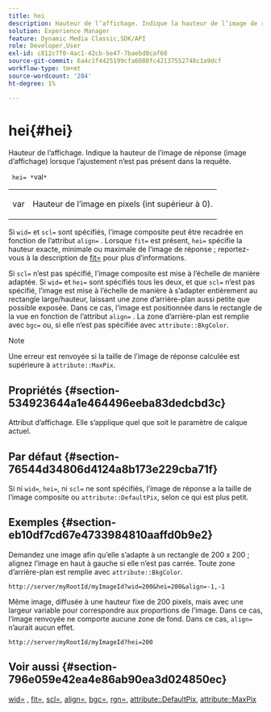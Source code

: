 ```yaml
---
title: hei
description: Hauteur de l’affichage. Indique la hauteur de l’image de réponse (image d’affichage) lorsque l’ajustement n’est pas présent dans la requête.
solution: Experience Manager
feature: Dynamic Media Classic,SDK/API
role: Developer,User
exl-id: c812c7f0-4ac1-42cb-be47-7baebd8caf60
source-git-commit: 6a4c1f4425199cfa6088fc42137552748c1a9dcf
workflow-type: tm+mt
source-wordcount: '284'
ht-degree: 1%

---
```


# hei{#hei}

Hauteur de l’affichage. Indique la hauteur de l’image de réponse (image d’affichage) lorsque l’ajustement n’est pas présent dans la requête.

` hei= *`val`*`

<table id="simpletable_1A36827B6E6647888A4E6E868975D716"> 
 <tr class="strow"> 
  <td class="stentry"> <p> <span class="codeph"> <span class="varname"> var </span> </span> </p> </td> 
  <td class="stentry"> <p>Hauteur de l’image en pixels (int supérieur à 0). </p> </td> 
 </tr> 
</table>

Si `wid=` et `scl=` sont spécifiés, l’image composite peut être recadrée en fonction de l’attribut `align=` . Lorsque `fit=` est présent, `hei=` spécifie la hauteur exacte, minimale ou maximale de l’image de réponse ; reportez-vous à la description de [fit=](/help/aem-is-ir-api/is-api/http-ref/image-serving-api-ref/c-http-protocol-reference/c-command-reference/r-fit.md) pour plus d’informations.

Si `scl=` n’est pas spécifié, l’image composite est mise à l’échelle de manière adaptée. Si `wid=` et `hei=` sont spécifiés tous les deux, et que `scl=` n’est pas spécifié, l’image est mise à l’échelle de manière à s’adapter entièrement au rectangle large/hauteur, laissant une zone d’arrière-plan aussi petite que possible exposée. Dans ce cas, l’image est positionnée dans le rectangle de la vue en fonction de l’attribut `align=` . La zone d’arrière-plan est remplie avec `bgc=` ou, si elle n’est pas spécifiée avec `attribute::BkgColor`.

>[!NOTE]
>
>Une erreur est renvoyée si la taille de l’image de réponse calculée est supérieure à `attribute::MaxPix`.

## Propriétés {#section-534923644a1e464496eeba83dedcbd3c}

Attribut d’affichage. Elle s’applique quel que soit le paramètre de calque actuel.

## Par défaut {#section-76544d34806d4124a8b173e229cba71f}

Si ni `wid=`, `hei=`, ni `scl=` ne sont spécifiés, l’image de réponse a la taille de l’image composite ou `attribute::DefaultPix`, selon ce qui est plus petit.

## Exemples {#section-eb10df7cd67e4733984810aaffd0b9e2}

Demandez une image afin qu’elle s’adapte à un rectangle de 200 x 200 ; alignez l’image en haut à gauche si elle n’est pas carrée. Toute zone d’arrière-plan est remplie avec `attribute::BkgColor`.

`http://server/myRootId/myImageId?wid=200&hei=200&align=-1,-1`

Même image, diffusée à une hauteur fixe de 200 pixels, mais avec une largeur variable pour correspondre aux proportions de l’image. Dans ce cas, l’image renvoyée ne comporte aucune zone de fond. Dans ce cas, `align=` n’aurait aucun effet.

`http://server/myRootId/myImageId?hei=200`

## Voir aussi {#section-796e059e42ea4e86ab90ea3d024850ec}

[wid=](../../../../../is-api/http-ref/image-serving-api-ref/c-http-protocol-reference/c-command-reference/r-is-http-wid.md#reference-bfeadcb67bf4485f851eb21345527e47) , [fit=](../../../../../is-api/http-ref/image-serving-api-ref/c-http-protocol-reference/c-command-reference/r-fit.md#reference-f11bff6d93d143d6b135de3a923bc989), [scl=](../../../../../is-api/http-ref/image-serving-api-ref/c-http-protocol-reference/c-command-reference/r-scl.md#reference-b2a74e493d0d407e98fe350551ba3fcc), [align=](../../../../../is-api/http-ref/image-serving-api-ref/c-http-protocol-reference/c-command-reference/r-align.md#reference-b7d6b87c75124d78884f916dd6544bc7), [bgc=](../../../../../is-api/http-ref/image-serving-api-ref/c-http-protocol-reference/c-command-reference/r-bgc.md#reference-53376175f617446fbe5c69120f834b88), [rgn=](../../../../../is-api/http-ref/image-serving-api-ref/c-http-protocol-reference/c-command-reference/r-rgn.md#reference-daa9b80e0d8c4b1aa67d116b578d592f), [attribute::DefaultPix](../../../../../is-api/image-catalog/image-serving-api-ref/c-image-catalog-reference/c-attributes-reference/r-defaultpix.md#reference-996b2c22b30f4fd9b970c84063306df1), [attribute::MaxPix](../../../../../is-api/image-catalog/image-serving-api-ref/c-image-catalog-reference/c-attributes-reference/r-maxpix.md#reference-e167d396ac794079ba8b5e6eb16eeda5)
